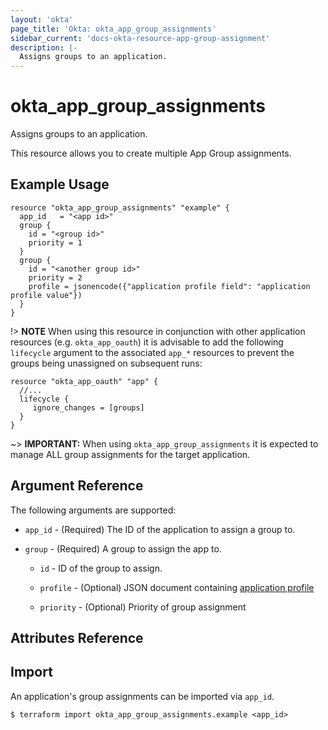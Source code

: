 ```yaml
---
layout: 'okta'
page_title: 'Okta: okta_app_group_assignments'
sidebar_current: 'docs-okta-resource-app-group-assignment'
description: |-
  Assigns groups to an application.
---
```


# okta_app_group_assignments

Assigns groups to an application.

This resource allows you to create multiple App Group assignments.

## Example Usage

```hcl
resource "okta_app_group_assignments" "example" {
  app_id   = "<app id>"
  group {
    id = "<group id>"
    priority = 1
  }
  group {
    id = "<another group id>"
    priority = 2
    profile = jsonencode({"application profile field": "application profile value"})
  }
}

```

!> **NOTE** When using this resource in conjunction with other application resources (e.g. `okta_app_oauth`) it is advisable to add the following `lifecycle` argument to the associated `app_*` resources to prevent the groups being unassigned on subsequent runs:

```hcl
resource "okta_app_oauth" "app" {
  //...
  lifecycle {
     ignore_changes = [groups]
  }
}
```

~> **IMPORTANT:** When using `okta_app_group_assignments` it is expected to manage ALL group assignments for the target application.

## Argument Reference

The following arguments are supported:

- `app_id` - (Required) The ID of the application to assign a group to.

- `group` - (Required) A group to assign the app to.

    - `id` - ID of the group to assign.

    - `profile` - (Optional) JSON document containing [application profile](https://developer.okta.com/docs/reference/api/apps/#profile-object)

    - `priority` - (Optional) Priority of group assignment



## Attributes Reference


## Import

An application's group assignments can be imported via `app_id`.

```
$ terraform import okta_app_group_assignments.example <app_id>
```
